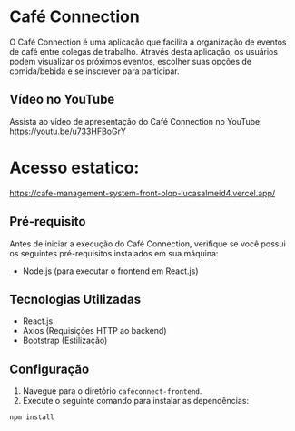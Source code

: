 # Café Connection

O Café Connection é uma aplicação que facilita a organização de eventos de café entre colegas de trabalho. Através desta aplicação, os usuários podem visualizar os próximos eventos, escolher suas opções de comida/bebida e se inscrever para participar.

## Vídeo no YouTube
Assista ao vídeo de apresentação do Café Connection no YouTube: https://youtu.be/u733HFBoGrY

# Acesso estatico:
https://cafe-management-system-front-olqp-lucasalmeid4.vercel.app/

## Pré-requisito

Antes de iniciar a execução do Café Connection, verifique se você possui os seguintes pré-requisitos instalados em sua máquina:

- Node.js (para executar o frontend em React.js)

## Tecnologias Utilizadas

- React.js
- Axios (Requisições HTTP ao backend)
- Bootstrap (Estilização)

## Configuração

1. Navegue para o diretório `cafeconnect-frontend`.
2. Execute o seguinte comando para instalar as dependências:

```bash
npm install
